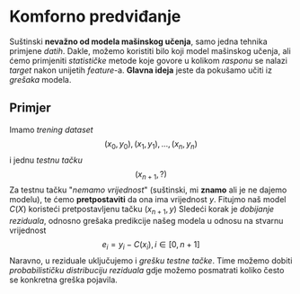 # Komforno predviđanje

Suštinski **nevažno od modela mašinskog učenja**, samo jedna tehnika primjene *datih*. Dakle, možemo koristiti bilo koji model mašinskog učenja, ali ćemo primjeniti *statističke* metode koje govore u kolikom *rasponu* se nalazi *target* nakon unijetih *feature*-a.
**Glavna ideja** jeste da pokušamo učiti iz *grešaka* modela. 
## Primjer

Imamo *trening dataset* $$(x_0, y_0), (x_1, y_1),...,(x_n, y_n)$$
i jednu *testnu tačku* $$(x_{n+1}, ?)$$
Za testnu tačku "*nemamo vrijednost*" (suštinski, mi **znamo** ali je ne dajemo modelu), te ćemo **pretpostaviti** da ona ima vrijednost $y$. 
Fitujmo naš model $C(X)$ koristeći pretpostavljenu tačku $(x_{n+1}, y)$
Sledeći korak je *dobijanje reziduala*, odnosno grešaka predikcije našeg modela u odnosu na stvarnu vrijednost $$e_i = y_i - C(x_i), i \in [0, n+1]$$
Naravno, u reziduale uključujemo i *grešku testne tačke*. Time možemo dobiti *probabilističku distribuciju reziduala* gdje možemo posmatrati koliko često se konkretna greška pojavila.
